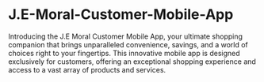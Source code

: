 # J.E-Moral-Customer-Mobile-App
Introducing the J.E Moral Customer Mobile App, your ultimate shopping companion that brings unparalleled convenience, savings, and a world of choices right to your fingertips. This innovative mobile app is designed exclusively for customers, offering an exceptional shopping experience and access to a vast array of products and services.
